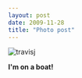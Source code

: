 ```yaml
---
layout: post
date: 2009-11-28
title: "Photo post"
---
```

![travisj](/images/c918eddfb219d5f0c9fb44591c1f5b750c896a8759f52008d9ff890cd616a46f.jpg)

<b>I'm on a boat!</b>